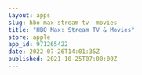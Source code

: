 ```yaml
---
layout: apps
slug: hbo-max-stream-tv--movies
title: "HBO Max: Stream TV & Movies"
store: apple
app_id: 971265422
date: 2022-07-26T14:01:35Z
published: 2021-10-25T07:00:00Z
---
```

